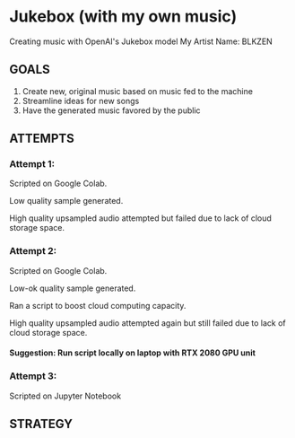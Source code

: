 # Jukebox (with my own music)
Creating music with OpenAI's Jukebox model
My Artist Name: BLKZEN


## GOALS
1. Create new, original music based on music fed to the machine
2. Streamline ideas for new songs
3. Have the generated music favored by the public 



## ATTEMPTS
### Attempt 1: 
Scripted on Google Colab. 

Low quality sample generated. 

High quality upsampled audio attempted but failed due to lack of cloud storage space.


### Attempt 2:
Scripted on Google Colab.

Low-ok quality sample generated.

Ran a script to boost cloud computing capacity.

High quality upsampled audio attempted again but still failed due to lack of cloud storage space.


#### Suggestion:  Run script locally on laptop with RTX 2080 GPU unit

### Attempt 3: 
Scripted on Jupyter Notebook




## STRATEGY
